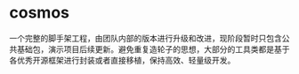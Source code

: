 # cosmos
一个完整的脚手架工程，由团队内部的版本进行升级和改进，现阶段暂时只包含公共基础包，演示项目后续更新。避免重复造轮子的思想，大部分的工具类都是基于各优秀开源框架进行封装或者直接移植，保持高效、轻量级开发。
